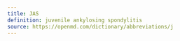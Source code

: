 ```yaml
---
title: JAS
definition: juvenile ankylosing spondylitis
source: https://openmd.com/dictionary/abbreviations/j
---
```

